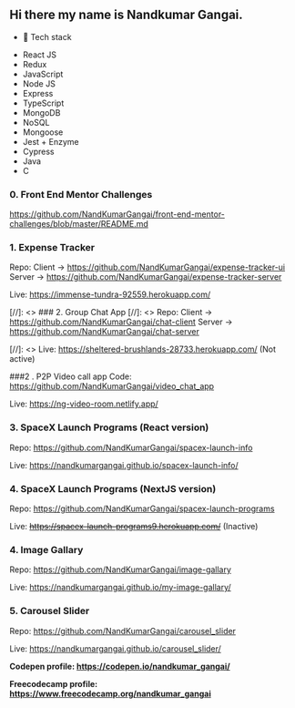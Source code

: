 ## Hi there my name is Nandkumar Gangai.
- 🔭 Tech stack
* React JS
* Redux
* JavaScript
* Node JS
* Express
* TypeScript 
* MongoDB
* NoSQL
* Mongoose
* Jest + Enzyme
* Cypress
* Java
* C

<!--
**NandKumarGangai/NandKumarGangai** is a ✨ _special_ ✨ repository because its `README.md` (this file) appears on your GitHub profile.

Here are some ideas to get you started:

- 🔭 I’m currently working on React JS and Node JS.
- 🌱 I’m currently learning NoSQL and Javascript backend technologies.
- 👯 I’m looking to collaborate on ...
- 🤔 I’m looking for help with ...
- 💬 Ask me about ...
- 📫 How to reach me: ...
- 😄 Pronouns: ...
- ⚡ Fun fact: ...
-->
### 0. Front End Mentor Challenges
  https://github.com/NandKumarGangai/front-end-mentor-challenges/blob/master/README.md
  
### 1. Expense Tracker
  Repo: Client -> https://github.com/NandKumarGangai/expense-tracker-ui Server -> https://github.com/NandKumarGangai/expense-tracker-server

  Live: https://immense-tundra-92559.herokuapp.com/

[//]: <> ### 2. Group Chat App
  [//]: <> Repo: Client -> https://github.com/NandKumarGangai/chat-client Server -> https://github.com/NandKumarGangai/chat-server

  [//]: <> Live: https://sheltered-brushlands-28733.herokuapp.com/ (Not active)
  
###2 . P2P Video call app
  Code: https://github.com/NandKumarGangai/video_chat_app

  Live: https://ng-video-room.netlify.app/

### 3. SpaceX Launch Programs (React version)
  Repo: https://github.com/NandKumarGangai/spacex-launch-info

  Live: https://nandkumargangai.github.io/spacex-launch-info/

### 4. SpaceX Launch Programs (NextJS version)
  Repo: https://github.com/NandKumarGangai/spacex-launch-programs

  Live: ~~https://spacex-launch-programs9.herokuapp.com/~~ (Inactive)

### 4. Image Gallary
  Repo: https://github.com/NandKumarGangai/image-gallary

  Live: https://nandkumargangai.github.io/my-image-gallary/
  
### 5. Carousel Slider
  Repo: https://github.com/NandKumarGangai/carousel_slider

  Live: https://nandkumargangai.github.io/carousel_slider/
  

**Codepen profile: https://codepen.io/nandkumar_gangai/**

**Freecodecamp profile: https://www.freecodecamp.org/nandkumar_gangai**
